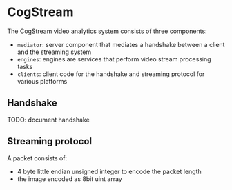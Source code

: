 CogStream
=========

The CogStream video analytics system consists of three components:

* `mediator`: server component that mediates a handshake between a client and the streaming system
* `engines`: engines are services that perform video stream processing tasks
* `clients`: client code for the handshake and streaming protocol for various platforms

Handshake
---------

TODO: document handshake

Streaming protocol
------------------

A packet consists of:

* 4 byte little endian unsigned integer to encode the packet length
* the image encoded as 8bit uint array

